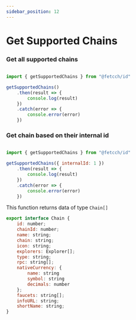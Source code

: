 ```yaml
---
sidebar_position: 12
---
```


# Get Supported Chains

### Get all supported chains

```js

import { getSupportedChains } from "@fetcch/id"

getSupportedChains()
    .then(result => {
        console.log(result)
    })
    .catch(error => {
        console.error(error)
    })

```

### Get chain based on their internal id

```js

import { getSupportedChains } from "@fetcch/id"

getSupportedChains({ internalId: 1 })
    .then(result => {
        console.log(result)
    })
    .catch(error => {
        console.error(error)
    })
```

This function returns data of type `Chain[]`

```js
export interface Chain {
    id: number;
    chainId: number;
    name: string;
    chain: string;
    icon: string;
    explorers: Explorer[];
    type: string;
    rpc: string[];
    nativeCurrency: {
        name: string
        symbol: string
        decimals: number
    };
    faucets: string[];
    infoURL: string;
    shortName: string;
}
```
